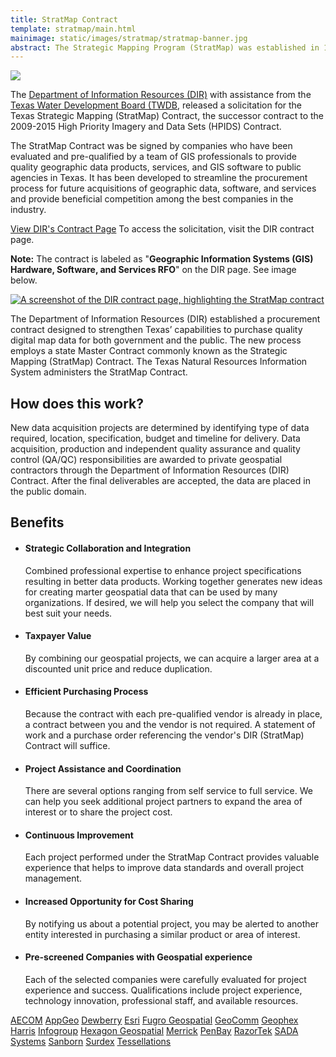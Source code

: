 ```yaml
---
title: StratMap Contract
template: stratmap/main.html
mainimage: static/images/stratmap/stratmap-banner.jpg
abstract: The Strategic Mapping Program (StratMap) was established in 1997 by Senate Bill 1 to develop consistent statewide digital data layers.
---
```


<img class="pull-right" src="{{m.link('static/images/updates/2015/dir/dir_logo.jpg')}}">

<p class="lead">The <a href="http://dir.texas.gov/">Department of Information Resources (DIR)</a> with assistance from the <a href="http://www.twdb.texas.gov/">Texas Water Development Board (TWDB</a>, released a solicitation for the Texas Strategic Mapping (StratMap) Contract, the successor contract to the 2009-2015 High Priority Imagery and Data Sets (HPIDS) Contract.</p>
 
The StratMap Contract was be signed by companies who have been evaluated and pre-qualified by a team of GIS professionals to provide quality geographic data products, services, and GIS software to public agencies in Texas. It has been developed to streamline the procurement process for future acquisitions of geographic data, software, and services and provide beneficial competition among the best companies in the industry.
 
<p class="lead"><a class="btn btn-lg btn-danger pull-right" href="http://dir.texas.gov/View-Information-For-Vendors/Current-Contracting-Initiatives/Landing.aspx">View DIR's Contract Page</a> To access the solicitation, visit the DIR contract page.</p>

<div class="alert alert-warning"><strong>Note:</strong> The contract is labeled as "​<strong>Geographic Information Systems (GIS) Hardware, Software, and Services RFO</strong>" on the DIR page. See image below.</div>

<a href="http://dir.texas.gov/View-Information-For-Vendors/Current-Contracting-Initiatives/Landing.aspx"><img class="img-responsive" alt="A screenshot of the DIR contract page, highlighting the StratMap contract" src="{{m.link('static/images/around-the-state/dir/dir_highlight.jpg')}}"></a>

The Department of Information Resources (DIR) established a procurement contract designed to strengthen Texas’ capabilities to purchase quality digital map data for both government and the public. The new process employs a state Master Contract commonly known as the Strategic Mapping (StratMap) Contract. The Texas Natural Resources Information System administers the StratMap Contract.

## How does this work?
New data acquisition projects are determined by identifying type of data required, location, specification, budget and timeline for delivery. Data acquisition, production and independent quality assurance and quality control (QA/QC) responsibilities are awarded to private geospatial contractors through the Department of Information Resources (DIR) Contract. After the final deliverables are accepted, the data are placed in the public domain.

## Benefits

- #### Strategic Collaboration and Integration
    Combined professional expertise to enhance project specifications resulting in better data products. Working together generates new ideas for creating <span></span>marter geospatial data that can be used by many organizations. If desired, we will help you select the company that will best suit your needs.

- #### Taxpayer Value
    By combining our geospatial projects, we can acquire a larger area at a discounted unit price and reduce duplication.

- #### Efficient Purchasing Process
    Because the contract with each pre-qualified vendor is already in place, a contract between you and the vendor is not required. A statement of work and a purchase order referencing the vendor's DIR (StratMap) Contract will suffice.

- #### Project Assistance and Coordination
    There are several options ranging from self service to full service. We can help you seek additional project partners to expand the area of interest or to share the project cost.

- #### Continuous Improvement
    Each project performed under the StratMap Contract provides valuable experience that helps to improve data standards and overall project management.

- #### Increased Opportunity for Cost Sharing
    By notifying us about a potential project, you may be alerted to another entity interested in purchasing a similar product or area of interest.

- #### Pre-screened Companies with Geospatial experience
    Each of the selected companies were carefully evaluated for project experience and success. Qualifications include project experience, technology innovation, professional staff, and available resources.

<a href="http://www.aecom.com/">AECOM</a>
<a href="http://www.appgeo.com/">AppGeo</a>
<a href="http://www.dewberry.com/">Dewberry</a>
<a href="http://www.esri.com/">Esri</a>
<a href="http://www.fugrogeospatial.com/">Fugro Geospatial</a>
<a href="http://www.geo-comm.com/">GeoComm</a>
<a href="http://www.geophex.com/">Geophex</a>
<a href="http://harris.com/">Harris</a>
<a href="http://www.infogroup.com/">Infogroup</a>
<a href="http://www.hexagongeospatial.com/">Hexagon Geospatial</a>
<a href="http://www.merrick.com/">Merrick</a>
<a href="http://penbaysolutions.com/">PenBay</a>
<a href="http://www.razor-tek.com/">RazorTek</a>
<a href="https://sadasystems.com/">SADA Systems</a>
<a href="http://www.sanborn.com/">Sanborn</a>
<a href="https://www.surdex.net/">Surdex</a>
<a href="http://tessellations.us/">Tessellations</a>
